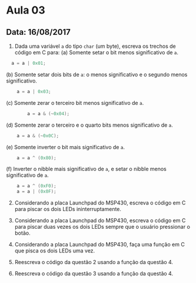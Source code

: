 # Aula 03
## Data: 16/08/2017

1. Dada uma variável `a` do tipo `char` (um byte), escreva os trechos de código em C para:
	(a) Somente setar o bit menos significativo de `a`.
  ```C
  	a = a | 0x01;
  ```

  (b) Somente setar dois bits de `a`: o menos significativo e o segundo menos significativo.
	
```C 
	a = a | 0x03;
```  
  
  (c) Somente zerar o terceiro bit menos significativo de `a`.

```C
        a = a & (~0x04);
```
  
  (d) Somente zerar o terceiro e o quarto bits menos significativo de `a`.

```C
    a = a & (~0x0C);
```	
  
  (e) Somente inverter o bit mais significativo de `a`.

```C
    a = a ^ (0x80);
```	

(f) Inverter o nibble mais significativo de `a`, e setar o nibble menos significativo de `a`. 

```C
    a = a ^ (0xF0);
    a = a | (0x0F);
```	

2. Considerando a placa Launchpad do MSP430, escreva o código em C para piscar os dois LEDs ininterruptamente.

3. Considerando a placa Launchpad do MSP430, escreva o código em C para piscar duas vezes os dois LEDs sempre que o usuário pressionar o botão.

4. Considerando a placa Launchpad do MSP430, faça uma função em C que pisca os dois LEDs uma vez.

5. Reescreva o código da questão 2 usando a função da questão 4.

6. Reescreva o código da questão 3 usando a função da questão 4.
